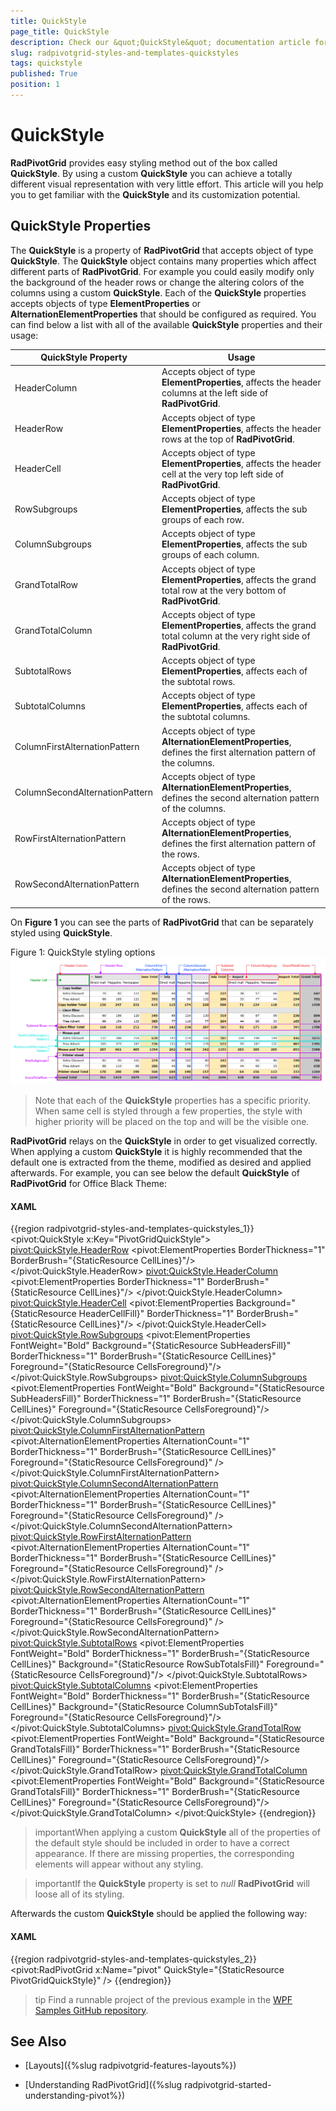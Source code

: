 ```yaml
---
title: QuickStyle
page_title: QuickStyle
description: Check our &quot;QuickStyle&quot; documentation article for the RadPivotGrid {{ site.framework_name }} control.
slug: radpivotgrid-styles-and-templates-quickstyles
tags: quickstyle
published: True
position: 1
---
```


# QuickStyle

__RadPivotGrid__ provides easy styling method out of the box called __QuickStyle__. By using a custom __QuickStyle__ you can achieve a totally different visual representation with very little effort. This article will you help you to get familiar with the __QuickStyle__ and its customization potential.      

## QuickStyle Properties

The __QuickStyle__ is a property of __RadPivotGrid__ that accepts object of type __QuickStyle__. The __QuickStyle__ object contains many properties which affect different parts of __RadPivotGrid__. For example you could easily modify only the background of the header rows or change the altering colors of the columns using a custom __QuickStyle__. Each of the __QuickStyle__ properties accepts objects of type __ElementProperties__ or __AlternationElementProperties__ that should be configured as required. You can find below a list with all of the available __QuickStyle__ properties and their usage:
        
QuickStyle Property	|	Usage
---	|	---
HeaderColumn	|	Accepts object of type __ElementProperties__, affects the header columns at the left side of __RadPivotGrid__.
HeaderRow	|	Accepts object of type __ElementProperties__, affects the header rows at the top of __RadPivotGrid__.
HeaderCell	|	Accepts object of type __ElementProperties__, affects the header cell at the very top left side of __RadPivotGrid__.
RowSubgroups	|	Accepts object of type __ElementProperties__, affects the sub groups of each row.
ColumnSubgroups	|	Accepts object of type __ElementProperties__, affects the sub groups of each column.
GrandTotalRow	|	Accepts object of type __ElementProperties__, affects the grand total row at the very bottom of __RadPivotGrid__.
GrandTotalColumn	|	Accepts object of type __ElementProperties__, affects the grand total column at the very right side of __RadPivotGrid__.
SubtotalRows	|	Accepts object of type __ElementProperties__, affects each of the subtotal rows.
SubtotalColumns	|	Accepts object of type __ElementProperties__, affects each of the subtotal columns.
ColumnFirstAlternationPattern	|	Accepts object of type __AlternationElementProperties__, defines the first alternation pattern of the columns.
ColumnSecondAlternationPattern	|	Accepts object of type __AlternationElementProperties__, defines the second alternation pattern of the columns.
RowFirstAlternationPattern	|	Accepts object of type __AlternationElementProperties__, defines the first alternation pattern of the rows.
RowSecondAlternationPattern	|	Accepts object of type __AlternationElementProperties__, defines the second alternation pattern of the rows.

On __Figure 1__ you can see the parts of __RadPivotGrid__ that can be separately styled using __QuickStyle__.

Figure 1: QuickStyle styling options
![Rad Pivot Grid Styles And Templates-Quick Styles 01](images/RadPivotGrid_Styles_And_Templates_QuickStyles_01.png)

>Note that each of the __QuickStyle__ properties has a specific priority. When same cell is styled through a few properties, the style with higher priority will be placed on the top and will be the visible one.          

__RadPivotGrid__ relays on the __QuickStyle__ in order to get visualized correctly. When applying a custom __QuickStyle__ it is highly recommended that the default one is extracted from the theme, modified as desired and applied afterwards. For example, you can see below the default __QuickStyle__ of __RadPivotGrid__ for Office Black Theme:        

#### __XAML__

{{region radpivotgrid-styles-and-templates-quickstyles_1}}
	<pivot:QuickStyle x:Key="PivotGridQuickStyle">
		<pivot:QuickStyle.HeaderRow>
			<pivot:ElementProperties BorderThickness="1" BorderBrush="{StaticResource CellLines}"/>
		</pivot:QuickStyle.HeaderRow>
		<pivot:QuickStyle.HeaderColumn>
			<pivot:ElementProperties BorderThickness="1" BorderBrush="{StaticResource CellLines}"/>
		</pivot:QuickStyle.HeaderColumn>
		<pivot:QuickStyle.HeaderCell>
			<pivot:ElementProperties Background="{StaticResource HeaderCellFill}" BorderThickness="1" BorderBrush="{StaticResource CellLines}"/>
		</pivot:QuickStyle.HeaderCell>
		<pivot:QuickStyle.RowSubgroups>
			<pivot:ElementProperties
					FontWeight="Bold"
					Background="{StaticResource SubHeadersFill}"
					BorderThickness="1"
					BorderBrush="{StaticResource CellLines}"
					Foreground="{StaticResource CellsForeground}"/>
		</pivot:QuickStyle.RowSubgroups>
		<pivot:QuickStyle.ColumnSubgroups>
			<pivot:ElementProperties
					FontWeight="Bold"
					Background="{StaticResource SubHeadersFill}"
					BorderThickness="1"
					BorderBrush="{StaticResource CellLines}"
					Foreground="{StaticResource CellsForeground}"/>
		</pivot:QuickStyle.ColumnSubgroups>
		<pivot:QuickStyle.ColumnFirstAlternationPattern>
			<pivot:AlternationElementProperties AlternationCount="1" BorderThickness="1" 
	                                            BorderBrush="{StaticResource CellLines}" 
	                                            Foreground="{StaticResource CellsForeground}" />
		</pivot:QuickStyle.ColumnFirstAlternationPattern>
		<pivot:QuickStyle.ColumnSecondAlternationPattern>
			<pivot:AlternationElementProperties AlternationCount="1" BorderThickness="1" 
	                                            BorderBrush="{StaticResource CellLines}" 
	                                            Foreground="{StaticResource CellsForeground}" />
		</pivot:QuickStyle.ColumnSecondAlternationPattern>
		<pivot:QuickStyle.RowFirstAlternationPattern>
			<pivot:AlternationElementProperties AlternationCount="1" BorderThickness="1" 
	                                            BorderBrush="{StaticResource CellLines}" 
	                                            Foreground="{StaticResource CellsForeground}" />
		</pivot:QuickStyle.RowFirstAlternationPattern>
		<pivot:QuickStyle.RowSecondAlternationPattern>
			<pivot:AlternationElementProperties AlternationCount="1" BorderThickness="1" 
	                                            BorderBrush="{StaticResource CellLines}" 
	                                            Foreground="{StaticResource CellsForeground}" />
		</pivot:QuickStyle.RowSecondAlternationPattern>
		<pivot:QuickStyle.SubtotalRows>
			<pivot:ElementProperties
					FontWeight="Bold"
					BorderThickness="1"
					BorderBrush="{StaticResource CellLines}"
					Background="{StaticResource RowSubTotalsFill}"
					Foreground="{StaticResource CellsForeground}"/>
		</pivot:QuickStyle.SubtotalRows>
		<pivot:QuickStyle.SubtotalColumns>
			<pivot:ElementProperties
					FontWeight="Bold"
					BorderThickness="1"
					BorderBrush="{StaticResource CellLines}"
					Background="{StaticResource ColumnSubTotalsFill}"
					Foreground="{StaticResource CellsForeground}"/>
		</pivot:QuickStyle.SubtotalColumns>
		<pivot:QuickStyle.GrandTotalRow>
			<pivot:ElementProperties
					FontWeight="Bold"
					Background="{StaticResource GrandTotalsFill}"
					BorderThickness="1"
					BorderBrush="{StaticResource CellLines}"
					Foreground="{StaticResource CellsForeground}"/>
		</pivot:QuickStyle.GrandTotalRow>
		<pivot:QuickStyle.GrandTotalColumn>
			<pivot:ElementProperties
					FontWeight="Bold"
					Background="{StaticResource GrandTotalsFill}"
					BorderThickness="1"
					BorderBrush="{StaticResource CellLines}"
					Foreground="{StaticResource CellsForeground}"/>
		</pivot:QuickStyle.GrandTotalColumn>
	</pivot:QuickStyle>
{{endregion}}

>importantWhen applying a custom __QuickStyle__ all of the properties of the default style should be included in order to have a correct appearance. If there are missing properties, the corresponding elements will appear without any styling.

<!-- -->

>importantIf the __QuickStyle__ property is set to *null* __RadPivotGrid__ will loose all of its styling.          

Afterwards the custom __QuickStyle__ should be applied the following way:        

#### __XAML__

{{region radpivotgrid-styles-and-templates-quickstyles_2}}
	<pivot:RadPivotGrid x:Name="pivot" QuickStyle="{StaticResource PivotGridQuickStyle}" />
{{endregion}}

>tip Find a runnable project of the previous example in the [WPF Samples GitHub repository](https://github.com/telerik/xaml-sdk/tree/master/PivotGrid/PivotGridQuickStyles).

## See Also

 * [Layouts]({%slug radpivotgrid-features-layouts%})

 * [Understanding RadPivotGrid]({%slug radpivotgrid-started-understanding-pivot%})
